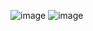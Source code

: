 ![image](https://github.com/TomatoKetchoup/predictive_maintenance/assets/93877150/445a5668-0f1b-44f3-9f7c-900c36166496)
![image](https://github.com/TomatoKetchoup/predictive_maintenance/assets/93877150/a488c930-a49b-4a40-88d0-7561ef20eb92)
